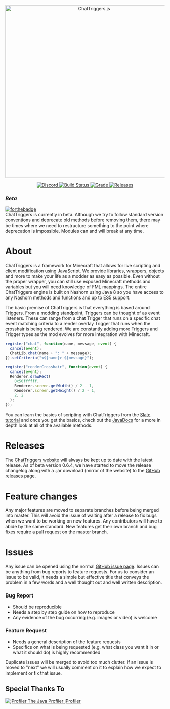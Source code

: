 <div align="center">
  <p>
    <a href="https://chattriggers.com">
      <img src="https://chattriggers.com/assets/images/logo-final.png" width="546" alt="ChatTriggers.js" />
    </a>
  </p>
  <p>
    <a href="https://discord.gg/0fNjZyopOvBHZyG8">
      <img src="https://discordapp.com/api/guilds/119493402902528000/embed.png" alt="Discord" />
    </a>
    <a href="https://travis-ci.org/ChatTriggers/ct.js">
      <img src="https://travis-ci.org/ChatTriggers/ct.js.svg?branch=master" alt="Build Status" />
    </a>
    <a href="https://www.codacy.com/app/FalseHonesty/ct.js?utm_source=github.com&amp;utm_medium=referral&amp;utm_content=ChatTriggers/ct.js&amp;utm_campaign=Badge_Grade">
      <img src="https://api.codacy.com/project/badge/Grade/f3bccfe6845d4f6b8733c3948314ea95" alt="Grade" />
    </a>
    <a href="https://github.com/ChatTriggers/ct.js/releases">
      <img src="https://img.shields.io/github/release/ChatTriggers/ct.js/all.svg" alt="Releases" />
    </a>
  </p>
</div>

### *Beta*
[![forthebadge](https://forthebadge.com/images/badges/60-percent-of-the-time-works-every-time.svg)](https://forthebadge.com)<br>
ChatTriggers is currently in beta. Although we try to follow standard version conventions and deprecate old methods before removing them, there may be times where we need to restructure something to the point where deprecation is impossible. Modules can and will break at any  time.

# About
ChatTriggers is a framework for Minecraft that allows for live scripting and client modification using JavaScript. We provide libraries, wrappers, objects and more to make your life as a modder as easy as possible. Even without the proper wrapper, you can still use exposed Minecraft methods and variables but you will need knowledge of FML mappings. The entire ChatTriggers engine is built on Nashorn using Java 8 so you have access to any Nashorn methods and functions and up to ES5 support.

The basic premise of ChatTriggers is that everything is based around Triggers. From a modding standpoint, Triggers can be thought of as event listeners. These can range from a chat Trigger that runs on a specific chat event matching criteria to a render overlay Trigger that runs when the crosshair is being rendered. We are constantly adding more Triggers and Trigger types as the mod evolves for more integration with Minecraft.
```JavaScript
register("chat", function(name, message, event) {
  cancel(event);
  ChatLib.chat(name + ": " + message);
}).setCriteria("<${name}> ${message}");

register("renderCrosshair", function(event) {
  cancel(event);
  Renderer.drawRect(
    0x50ffffff,
    Renderer.screen.getWidth() / 2 - 1,
    Renderer.screen.getHeight() / 2 - 1,
    2, 2
  );
});
```

You can learn the basics of scripting with ChatTriggers from the [Slate tutorial](https://www.chattriggers.com/slate/) and once you get the basics, check out the [JavaDocs](https://www.chattriggers.com/javadocs/) for a more in depth look at all of the available methods. 

# Releases
The [ChatTriggers website](https://www.chattriggers.com/) will always be kept up to date with the latest release. As of beta version 0.6.4, we have started to move the release changelog along with a .jar download (mirror of the website) to the [GitHub releases page](https://github.com/ChatTriggers/ct.js/releases).

# Feature changes
Any major features are moved to separate branches before being merged into master. This will avoid the issue of waiting after a release to fix bugs when we want to be working on new features. Any contributors will have to abide by the same standard. New features get their own branch and bug fixes require a pull request on the master branch.

# Issues
Any issue can be opened using the normal [GitHub issue page](https://github.com/ChatTriggers/ct.js/issues). Issues can be anything from bug reports to feature requests. For us to consider an issue to be valid, it needs a simple but effective title that conveys the problem in a few words and a well thought out and well written description.
### Bug Report
- Should be reproducible
- Needs a step by step guide on how to reproduce
- Any evidence of the bug occurring (e.g. images or video) is welcome
### Feature Request
- Needs a general description of the feature requests
- Specifics on what is being requested (e.g. what class you want it in or what it should do) is highly recommended

Duplicate issues will be merged to avoid too much clutter. If an issue is moved to "next" we will usually comment on it to explain how we expect to implement or fix that issue.


## Special Thanks To

<a href="https://www.ej-technologies.com/products/jprofiler/overview.html">
  <img src="https://www.ej-technologies.com/images/product_banners/jprofiler_large.png" alt="jProfiler" />
  The Java Profiler jProfiler
</a>
